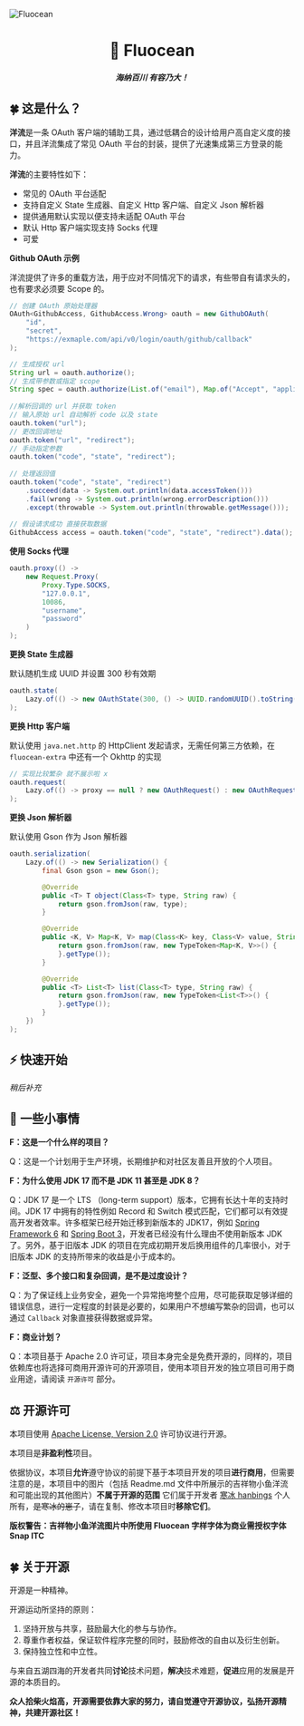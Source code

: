 ![Fluocean](https://picture.hanbings.com/2023/01/06/db6ea1fb54490.png)

<h1 align="center">🌊 Fluocean</h1>
<h5 align="center">海纳百川 有容乃大！</h5>

## 🍀 这是什么？

**洋流**是一条 OAuth 客户端的辅助工具，通过低耦合的设计给用户高自定义度的接口，并且洋流集成了常见 OAuth 平台的封装，提供了光速集成第三方登录的能力。

**洋流**的主要特性如下：

- 常见的 OAuth 平台适配
- 支持自定义 State 生成器、自定义 Http 客户端、自定义 Json 解析器
- 提供通用默认实现以便支持未适配 OAuth 平台
- 默认 Http 客户端实现支持 Socks 代理
- 可爱



**Github OAuth 示例**

洋流提供了许多的重载方法，用于应对不同情况下的请求，有些带自有请求头的，也有要求必须要 Scope 的。

```java
// 创建 OAuth 原始处理器
OAuth<GithubAccess, GithubAccess.Wrong> oauth = new GithubOAuth(
	"id",
	"secret",
	"https://exmaple.com/api/v0/login/oauth/github/callback"
);

// 生成授权 url
String url = oauth.authorize();
// 生成带参数或指定 scope
String spec = oauth.authorize(List.of("email"), Map.of("Accept", "application/json"));
        
//解析回调的 url 并获取 token
// 输入原始 url 自动解析 code 以及 state
oauth.token("url");
// 更改回调地址
oauth.token("url", "redirect");
// 手动指定参数
oauth.token("code", "state", "redirect");
        
// 处理返回值
oauth.token("code", "state", "redirect")
	.succeed(data -> System.out.println(data.accessToken()))
	.fail(wrong -> System.out.println(wrong.errorDescription()))
	.except(throwable -> System.out.println(throwable.getMessage()));
        
// 假设请求成功 直接获取数据
GithubAccess access = oauth.token("code", "state", "redirect").data();
```

**使用 Socks 代理**

```java
oauth.proxy(() ->
	new Request.Proxy(
		Proxy.Type.SOCKS,
		"127.0.0.1",
		10086,
		"username",
		"password"
	)
);
```

**更换 State 生成器**

默认随机生成 UUID 并设置 300 秒有效期

```java
oauth.state(
    Lazy.of(() -> new OAuthState(300, () -> UUID.randomUUID().toString()))
);
```

**更换 Http 客户端**

默认使用 `java.net.http` 的 HttpClient 发起请求，无需任何第三方依赖，在 `fluocean-extra` 中还有一个 Okhttp 的实现

```java
// 实现比较繁杂 就不展示啦 x
oauth.request(
    Lazy.of(() -> proxy == null ? new OAuthRequest() : new OAuthRequest(proxy.get()))
);
```

**更换 Json 解析器**

默认使用 Gson 作为 Json 解析器

```java
oauth.serialization(
	Lazy.of(() -> new Serialization() {
		final Gson gson = new Gson();

		@Override
		public <T> T object(Class<T> type, String raw) {
			return gson.fromJson(raw, type);
		}

		@Override
		public <K, V> Map<K, V> map(Class<K> key, Class<V> value, String raw) {
			return gson.fromJson(raw, new TypeToken<Map<K, V>>() {
			}.getType());
		}

		@Override
		public <T> List<T> list(Class<T> type, String raw) {
			return gson.fromJson(raw, new TypeToken<List<T>>() {
			}.getType());
		}
	})
);
```

## ⚡️ 快速开始

*稍后补充*

## 🍉 一些小事情

**F：这是一个什么样的项目？**

Q：这是一个计划用于生产环境，长期维护和对社区友善且开放的个人项目。

**F：为什么使用 JDK 17 而不是 JDK 11 甚至是 JDK 8？**

Q：JDK 17 是一个 LTS （long-term support）版本，它拥有长达十年的支持时间。JDK 17 中拥有的特性例如 Record 和 Switch 模式匹配，它们都可以有效提高开发者效率。许多框架已经开始迁移到新版本的 JDK17，例如 [Spring Framework 6](https://spring.io/blog/2021/09/02/a-java-17-and-jakarta-ee-9-baseline-for-spring-framework-6) 和 [Spring Boot 3](https://spring.io/blog/2022/05/24/preparing-for-spring-boot-3-0)，开发者已经没有什么理由不使用新版本 JDK 了。另外，基于旧版本 JDK 的项目在完成初期开发后换用组件的几率很小，对于旧版本 JDK 的支持所带来的收益是小于成本的。

**F：泛型、多个接口和复杂回调，是不是过度设计？**

Q：为了保证线上业务安全，避免一个异常拖垮整个应用，尽可能获取足够详细的错误信息，进行一定程度的封装是必要的，如果用户不想编写繁杂的回调，也可以通过 `Callback` 对象直接获得数据或异常。

**F：商业计划？**

Q：本项目基于 Apache 2.0 许可证，项目本身完全是免费开源的，同样的，项目依赖库也将选择可商用开源许可的开源项目，使用本项目开发的独立项目可用于商业用途，请阅读 `开源许可` 部分。


## ⚖ 开源许可

本项目使用 [Apache License, Version 2.0](https://www.apache.org/licenses/LICENSE-2.0.html) 许可协议进行开源。

本项目是**非盈利性**项目。

依据协议，本项目**允许**遵守协议的前提下基于本项目开发的项目**进行商用**，但需要注意的是，本项目中的图片（包括 Readme.md 文件中所展示的吉祥物小鱼洋流和可能出现的其他图片）**不属于开源的范围** 它们属于开发者 [寒冰 hanbings](https://github.com/hanbings) 个人所有，~~是寒冰的崽子~~，请在复制、修改本项目时**移除它们**。

**版权警告：吉祥物小鱼洋流图片中所使用 Fluocean 字样字体为商业需授权字体 Snap ITC**

## 🍀 关于开源

开源是一种精神。

开源运动所坚持的原则：

1. 坚持开放与共享，鼓励最大化的参与与协作。
2. 尊重作者权益，保证软件程序完整的同时，鼓励修改的自由以及衍生创新。
3. 保持独立性和中立性。

与来自五湖四海的开发者共同**讨论**技术问题，**解决**技术难题，**促进**应用的发展是开源的本质目的。

**众人拾柴火焰高，开源需要依靠大家的努力，请自觉遵守开源协议，弘扬开源精神，共建开源社区！**